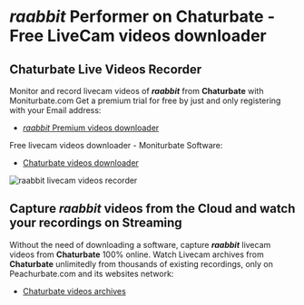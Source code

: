 # _raabbit_ Performer on Chaturbate - Free LiveCam videos downloader

## Chaturbate Live Videos Recorder

Monitor and record livecam videos of **_raabbit_** from **Chaturbate** with Moniturbate.com
Get a premium trial for free by just and only registering with your Email address:
* [_raabbit_ Premium videos downloader](https://moniturbate.com/request-demo-licence-key.html)

Free livecam videos downloader - Moniturbate Software:
* [Chaturbate videos downloader](https://moniturbate.com/moniturbate-download-software.html)

![_raabbit_ livecam videos recorder](https://peachurnet.com/templates/moniturbate-software.png)


## Capture _raabbit_ videos from the Cloud and watch your recordings on Streaming

Without the need of downloading a software, capture **_raabbit_** livecam videos from **Chaturbate** 100% online.
Watch Livecam archives from **Chaturbate** unlimitedly from thousands of existing recordings, only on Peachurbate.com and its websites network:
* [Chaturbate videos archives](https://peachurnet.com/)